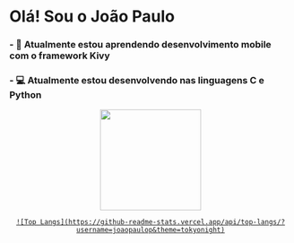 ### <H1>Olá! Sou o João Paulo</H1>

### - 🌱 Atualmente estou aprendendo desenvolvimento mobile com o framework Kivy
### - 💻 Atualmente estou desenvolvendo nas linguagens C e Python

<!--
**Joaopaulop/joaopaulop** is a ✨ _special_ ✨ repository because its `README.md` (this file) appears on your GitHub profile.

Here are some ideas to get you started:

- 🔭 I’m currently working on ...
- 🌱 I’m currently learning ...
- 👯 I’m looking to collaborate on ...
- 🤔 I’m looking for help with ...
- 💬 Ask me about ...
- 📫 How to reach me: ...
- 😄 Pronouns: ...
- ⚡ Fun fact: ...
-->

<div align="center">
  <a href="https://github.com/joaopaulop">
  <img height="180em" src="https://github-readme-stats.vercel.app/api?username=joaopaulop&show_icons=true&theme=tokyonight&include_all_commits=true&count_private=true"/>
  
    ![Top Langs](https://github-readme-stats.vercel.app/api/top-langs/?username=joaopaulop&theme=tokyonight)


</div>
